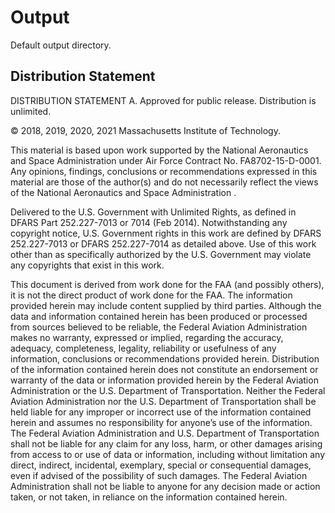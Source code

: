# Output

Default output directory.

## Distribution Statement

DISTRIBUTION STATEMENT A. Approved for public release. Distribution is unlimited.

© 2018, 2019, 2020, 2021 Massachusetts Institute of Technology.

This material is based upon work supported by the National Aeronautics and Space Administration under Air Force Contract No. FA8702-15-D-0001. Any opinions, findings, conclusions or recommendations expressed in this material are those of the author(s) and do not necessarily reflect the views of the National Aeronautics and Space Administration .

Delivered to the U.S. Government with Unlimited Rights, as defined in DFARS Part 252.227-7013 or 7014 (Feb 2014). Notwithstanding any copyright notice, U.S. Government rights in this work are defined by DFARS 252.227-7013 or DFARS 252.227-7014 as detailed above. Use of this work other than as specifically authorized by the U.S. Government may violate any copyrights that exist in this work.

This document is derived from work done for the FAA (and possibly others), it is not the direct product of work done for the FAA. The information provided herein may include content supplied by third parties.  Although the data and information contained herein has been produced or processed from sources believed to be reliable, the Federal Aviation Administration makes no warranty, expressed or implied, regarding the accuracy, adequacy, completeness, legality, reliability or usefulness of any information, conclusions or recommendations provided herein. Distribution of the information contained herein does not constitute an endorsement or warranty of the data or information provided herein by the Federal Aviation Administration or the U.S. Department of Transportation.  Neither the Federal Aviation Administration nor the U.S. Department of Transportation shall be held liable for any improper or incorrect use of the information contained herein and assumes no responsibility for anyone’s use of the information. The Federal Aviation Administration and U.S. Department of Transportation shall not be liable for any claim for any loss, harm, or other damages arising from access to or use of data or information, including without limitation any direct, indirect, incidental, exemplary, special or consequential damages, even if advised of the possibility of such damages. The Federal Aviation Administration shall not be liable to anyone for any decision made or action taken, or not taken, in reliance on the information contained herein.
